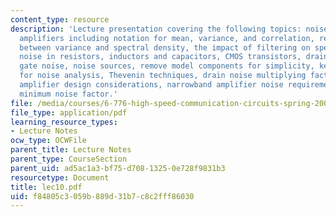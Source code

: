 ```yaml
---
content_type: resource
description: 'Lecture presentation covering the following topics: noise modeling in
  amplifiers including notation for mean, variance, and correlation, relationship
  between variance and spectral density, the impact of filtering on spectral density,
  noise in resistors, inductors and capacitors, CMOS transistors, drain noise, induced
  gate noise, noise sources, remove model components for simplicity, key noise sources
  for noise analysis, Thevenin techniques, drain noise multiplying factor, broadband
  amplifier design considerations, narrowband amplifier noise requirements, and achieving
  minimum noise factor.'
file: /media/courses/6-776-high-speed-communication-circuits-spring-2005/f84805c3059b889d31b7c8c2fff86030_lec10.pdf
file_type: application/pdf
learning_resource_types:
- Lecture Notes
ocw_type: OCWFile
parent_title: Lecture Notes
parent_type: CourseSection
parent_uid: ad5ac1a3-bf75-d708-1325-0e728f9831b3
resourcetype: Document
title: lec10.pdf
uid: f84805c3-059b-889d-31b7-c8c2fff86030
---
```

